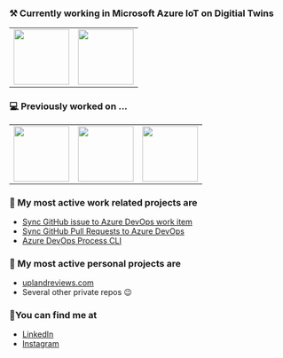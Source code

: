 ### ⚒ Currently working in Microsoft Azure IoT on Digitial Twins

<table>
  <tr>
      <td>
        <img src="https://docs.microsoft.com/answers/topics/25491/icon.html?t=168451" width="100px" />
      </td>
    <td>
        <img src="https://upload.wikimedia.org/wikipedia/commons/thumb/4/44/Microsoft_logo.svg/1024px-Microsoft_logo.svg.png" width="100px" />
      </td>    
  </tr>
</table>

### 💻 Previously worked on ...

<table>
  <tr>
      <td>
        <img src="https://github.githubassets.com/images/modules/logos_page/GitHub-Mark.png" width="100px" />
      </td>
    <td>
        <img src="https://upload.wikimedia.org/wikipedia/commons/thumb/4/44/Microsoft_logo.svg/1024px-Microsoft_logo.svg.png" width="100px" />
      </td>
    <td>
        <img src="https://store-images.s-microsoft.com/image/apps.45766.90bc905c-7e74-44bd-8e35-b6a66582227b.70681edc-518a-48c0-b3d1-3793746b3be4.4b202b3e-a046-4a2f-8d63-ccd79995f2bd.png" width="100px" />
      </td>
  </tr>
</table>

### 👯 My most active work related projects are

- [Sync GitHub issue to Azure DevOps work item](https://github.com/danhellem/github-actions-issue-to-work-item)
- [Sync GitHub Pull Requests to Azure DevOps](https://github.com/danhellem/github-actions-pr-to-work-item)
- [Azure DevOps Process CLI](https://github.com/danhellem/azure-devops-process-cli)

### 🌱 My most active personal projects are

- [uplandreviews.com](https://github.com/uplandprojects/uplandreviews.com)
- Several other private repos 😉

### 🔭You can find me at

- [LinkedIn](https://www.linkedin.com/in/danhellem/)
- [Instagram](https://www.instagram.com/danhellem/)


